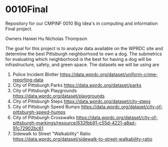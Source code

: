 # 0010Final
Repository for our CMPINF 0010 Big Idea's in computing and information Final project.

Owners
Haiwei Hu
Nicholas Thompson

  The goal for this project is to analyze data available on the WPRDC site and determine the best Pittsburgh neighborhood to own a dog. The submetrics for evaluating which neighborhood is the best for having a dog will be infrastructure, safety, and green space. The datasets we will be using are
  
  1. Police Incident Blotter https://data.wprdc.org/dataset/uniform-crime-reporting-data
  2. City of Pittsburgh Parks https://data.wprdc.org/dataset/parks
  3. City of Pittsburgh Playgrounds https://data.wprdc.org/dataset/playgrounds
  4. City of Pittsburgh Steps https://data.wprdc.org/dataset/city-steps
  5. City of Pittsburgh Speed Bumps https://data.wprdc.org/dataset/city-of-pittsburgh-speed-humps
  6. City of Pittsburgh Crosswalks https://data.wprdc.org/dataset/city-of-pittsburgh-markings/resource/632fbb91-c55d-4221-a8ad-91c72902bc61
  7. Sidewalk to Street "Walkability" Ratio https://data.wprdc.org/dataset/sidewalk-to-street-walkability-ratio
